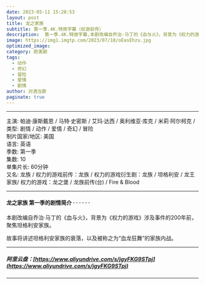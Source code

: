 ```yaml
---
date: 2023-05-11 15:28:53
layout: post
title: 龙之家族
subtitle: 第一季.4K.特效字幕（权游前传）
description:  第一季.4K.特效字幕,本剧改编自乔治·马丁的《血与火》，背景为《权力的游戏》涉及事件的200年前，聚焦坦格利安家族。故事将讲述坦格利安家族的衰落，以及被称之为“血龙狂舞”的家族内战。
image: https://img1.imgtp.com/2023/07/18/oEasEhzu.jpg
optimized_image: 
category: 欧美剧
tags:
  - 动作
  - 奇幻
  - 冒险
  - 爱情
  - 剧情
author: 对酒当歌
paginate: true
---
```



---

主演: 帕迪·康斯戴恩 / 马特·史密斯 / 艾玛·达西 / 奥利维亚·库克 / 米莉·阿尔柯克 /  
类型: 剧情 / 动作 / 爱情 / 奇幻 / 冒险  
制片国家/地区: 美国  
语言: 英语  
季数: 第一季  
集数: 10  
单集片长: 60分钟  
又名: 龙族 / 权力的游戏前传：龙族 / 权力的游戏衍生剧：龙族 / 坦格利安 / 龙王家族/ 权力的游戏：龙之堡 / 龙族前传(台) / Fire & Blood  

---

#### 龙之家族 第一季的剧情简介 · · · · · ·

本剧改编自乔治·马丁的《血与火》，背景为《权力的游戏》涉及事件的200年前，聚焦坦格利安家族。

故事将讲述坦格利安家族的衰落，以及被称之为“血龙狂舞”的家族内战。

---

##### 阿里云盘：[https://www.aliyundrive.com/s/jgyFKG9STpj](https://www.aliyundrive.com/s/jgyFKG9STpj)

---
